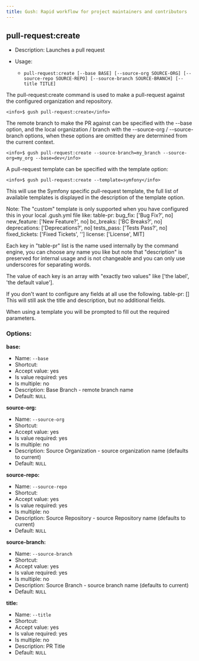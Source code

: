 ```yaml
---
title: Gush: Rapid workflow for project maintainers and contributors
---
```

pull-request:create
-------------------

* Description: Launches a pull request
* Usage:

  * `pull-request:create [--base BASE] [--source-org SOURCE-ORG] [--source-repo SOURCE-REPO] [--source-branch SOURCE-BRANCH] [--title TITLE]`

The <info>pull-request:create</info> command is used to make a pull-request
against the configured organization and repository.

    <info>$ gush pull-request:create</info>

The remote branch to make the PR against can be specified with the
<comment>--base</comment> option, and the local organization / branch with the <comment>--source-org</comment> /
<comment>--source-branch</comment> options, when these options are omitted they are determined from the current
context.

    <info>$ gush pull-request:create --source-branch=my_branch --source-org=my_org --base=dev</info>

A pull-request template can be specified with the <info>template</info> option:

    <info>$ gush pull-request:create --template=symfony</info>

This will use the Symfony specific pull-request template, the full list of
available templates is displayed in the description of the <info>template</info>
option.

Note: The "custom" template is only supported when you have configured this in
your local <comment>.gush.yml</comment> file like:
<comment>
table-pr:
    bug_fix: ['Bug Fix?', no]
    new_feature: ['New Feature?', no]
    bc_breaks: ['BC Breaks?', no]
    deprecations: ['Deprecations?', no]
    tests_pass: ['Tests Pass?', no]
    fixed_tickets: ['Fixed Tickets', '']
    license: ['License', MIT]
</comment>

Each key in "table-pr" list is the name used internally by the command engine, you can choose any name
you like but note that "description" is preserved for internal usage and is not changeable
and you can only use underscores for separating words.

The value of each key is an array with "exactly two values" like ['the label', 'the default value'].

If you don't want to configure any fields at all use the following.
<comment>
table-pr: []
</comment>
<info>This will still ask the title and description, but no additional fields.</info>

When using a template you will be prompted to fill out the required parameters.


### Options:

**base:**

* Name: `--base`
* Shortcut: <none>
* Accept value: yes
* Is value required: yes
* Is multiple: no
* Description: Base Branch - remote branch name
* Default: `NULL`

**source-org:**

* Name: `--source-org`
* Shortcut: <none>
* Accept value: yes
* Is value required: yes
* Is multiple: no
* Description: Source Organization - source organization name (defaults to current)
* Default: `NULL`

**source-repo:**

* Name: `--source-repo`
* Shortcut: <none>
* Accept value: yes
* Is value required: yes
* Is multiple: no
* Description: Source Repository - source Repository name (defaults to current)
* Default: `NULL`

**source-branch:**

* Name: `--source-branch`
* Shortcut: <none>
* Accept value: yes
* Is value required: yes
* Is multiple: no
* Description: Source Branch - source branch name (defaults to current)
* Default: `NULL`

**title:**

* Name: `--title`
* Shortcut: <none>
* Accept value: yes
* Is value required: yes
* Is multiple: no
* Description: PR Title
* Default: `NULL`

